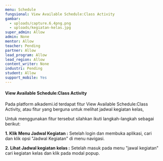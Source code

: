 ```yaml
---
menu: Schedule
fungsional: View Available Schedule:Class Activity
gambar:
  - uploads/capture.6.4png.png
  - uploads/kegiatan-kelas.jpg
super_admin: Allow
admin: None
mentor: Allow
teacher: Pending
partner: Allow
lead_program: Allow
lead_region: Allow
content_writer: None
industri: Pending
student: Allow
support_mobile: Yes
---
```

#### View Available Schedule:Class Activity

P﻿ada platform alkademi.id terdapat fitur View Available Schedule:Class Activity, atau fitur yang berguna untuk melihat jadwal kegiatan kelas,

U﻿ntuk menggunakan fitur tersebut silahkan ikuti langkah-langkah sebagai berikut:

**1.﻿ Klik Menu Jadwal Kegiatan :** Setelah login dan membuka aplikasi, cari dan klik opsi "Jadwal Kegiatan" di menu navigasi.

**2﻿. Lihat Jadwal kegiatan kelas :** Setelah masuk pada menu "jawal kegiatan" cari kegiatan kelas dan klik pada modal popup.